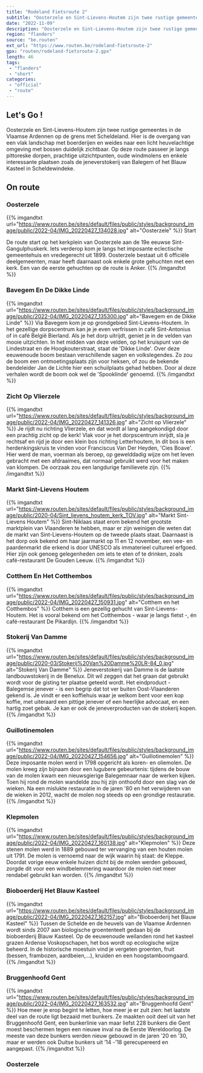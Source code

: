 ```yaml
---
title: "Rodeland Fietsroute 2"
subtitle: "Oosterzele en Sint-Lievens-Houtem zijn twee rustige gemeentes in de Vlaamse Ardennen op de grens met Scheldeland"
date: "2022-11-09"
description: "Oosterzele en Sint-Lievens-Houtem zijn twee rustige gemeentes in de Vlaamse Ardennen op de grens met Scheldeland"
region: "flanders"
source: "be.routen"
ext_url: "https://www.routen.be/rodeland-fietsroute-2"
gpx: "routen/rodeland-fietsroute-2.gpx"
length: 46
tags:
 - "flanders"
 - "short"
categories:
 - "official"
 - "route"
---
```


## Let's Go ! 

Oosterzele en Sint-Lievens-Houtem zijn twee rustige gemeentes in de Vlaamse Ardennen op de grens met Scheldeland. Hier is de overgang van een vlak landschap met boerderijen en weides naar een licht heuvelachtige omgeving met bossen duidelijk zichtbaar. Op deze route passeer je langs pittoreske dorpen, prachtige uitzichtpunten, oude windmolens en enkele interessante plaatsen zoals de jeneverstokerij van Balegem of het Blauw Kasteel in Scheldewindeke.

## On route

### Oosterzele

{{% imgandtxt url="https://www.routen.be/sites/default/files/public/styles/background_image/public/2022-04/IMG_20220427_134028.jpg" alt="Oosterzele" %}}
Start

De route start op het kerkplein van Oosterzele aan de 19e eeuwse Sint-Gangulphuskerk. Iets verderop kom je langs het imposante eclectische gemeentehuis en vredegerecht uit 1899. Oosterzele bestaat uit 6 officiële deelgemeenten, maar heeft daarnaast ook enkele grote gehuchten met een kerk. Een van de eerste gehuchten op de route is Anker.
{{% /imgandtxt %}}

### Bavegem En De Dikke Linde

{{% imgandtxt url="https://www.routen.be/sites/default/files/public/styles/background_image/public/2022-04/IMG_20220427_135300.jpg" alt="Bavegem en de Dikke Linde" %}}
Via Bavegem kom je op grondgebied Sint-Lievens-Houtem. In het gezellige dorpscentrum kan je je even verfrissen in café Sint-Antonius of in café België Bierland. Als je het dorp uitrijdt, geniet je in de velden van mooie uitzichten. In het midden van deze velden, op het kruispunt van de Lindestraat en de Hoogkouterstraat, staat de 'Dikke Linde'. Over deze eeuwenoude boom bestaan verschillende sagen en volkslegendes. Zo zou de boom een ontmoetingsplaats zijn voor heksen, of zou de bekende bendeleider Jan de Lichte hier een schuilplaats gehad hebben. Door al deze verhalen wordt de boom ook wel de 'Spooklinde' genoemd.
{{% /imgandtxt %}}

### Zicht Op Vlierzele

{{% imgandtxt url="https://www.routen.be/sites/default/files/public/styles/background_image/public/2022-04/IMG_20220427_141326.jpg" alt="Zicht op Vlierzele" %}}
Je rijdt nu richting Vlierzele, en dat wordt al lang aangekondigd door een prachtig zicht op de kerk! Vlak voor je het dorpscentrum inrijdt, sla je rechtsaf en rijd je door een klein bos richting Letterhoutem, In dit bos is een herdenkingskruis te vinden voor Franciscus Van Der Heyden, 'Cies Boave'. Hier werd de man, voerman als beroep, op gewelddadig wijze om het leven gebracht met een afdraaimes, dat normaal gebruikt werd voor het maken van klompen. De oorzaak zou een langdurige familievete zijn.
{{% /imgandtxt %}}

### Markt Sint-Lievens Houtem

{{% imgandtxt url="https://www.routen.be/sites/default/files/public/styles/background_image/public/2020-04/Sint_lievens_houtem_kerk_TOV.jpg" alt="Markt Sint-Lievens Houtem" %}}
Sint-Niklaas staat erom bekend het grootste marktplein van Vlaanderen te hebben, maar er zijn weinigen die weten dat de markt van Sint-Lievens-Houtem op de tweede plaats staat. Daarnaast is het dorp ook bekend om haar jaarmarkt op 11 en 12 november, een vee- en paardenmarkt die erkend is door UNESCO als immaterieel cultureel erfgoed. Hier zijn ook genoeg gelegenheden om iets te eten of te drinken, zoals café-restaurant De Gouden Leeuw.
{{% /imgandtxt %}}

### Cotthem En Het Cotthembos

{{% imgandtxt url="https://www.routen.be/sites/default/files/public/styles/background_image/public/2022-04/IMG_20220427_150931.jpg" alt="Cotthem en het Cotthembos" %}}
Cotthem is een gezellig gehucht van Sint-Lievens-Houtem. Het is vooral bekend om het Cotthembos - waar je langs fietst -, én café-restaurant De Pikardijn.
{{% /imgandtxt %}}

### Stokerij Van Damme

{{% imgandtxt url="https://www.routen.be/sites/default/files/public/styles/background_image/public/2020-03/Stokerij%20Van%20Damme%20LR-84_0.jpg" alt="Stokerij Van Damme" %}}
Jeneverstokerij van Damme is de laatste landbouwstokerij in de Benelux. Dit wil zeggen dat het graan dat gebruikt wordt voor de gisting ter plaatse geteeld wordt. Het eindproduct - Balegemse jenever - is een begrip dat tot ver buiten Oost-Vlaanderen gekend is. Je vindt er een koffiehuis waar je welkom bent voor een kop koffie, met uiteraard een pittige jenever of een heerlijke advocaat, en een hartig zoet gebak. Je kan er ook de jeneverproducten van de stokerij kopen.
{{% /imgandtxt %}}

### Guillotinemolen

{{% imgandtxt url="https://www.routen.be/sites/default/files/public/styles/background_image/public/2022-04/IMG_20220427_154656.jpg" alt="Guillotinemolen" %}}
Deze imposante molen werd in 1798 opgericht als koren- en oliemolen. De molen kreeg zijn bijnaam door een lugubere gebeurtenis: tijdens de bouw van de molen kwam een nieuwsgierige Balegemnaar naar de werken kijken. Toen hij rond de molen wandelde zou hij zijn onthoofd door een slag van de wieken. Na een mislukte restauratie in de jaren '80 en het verwijderen van de wieken in 2012, wacht de molen nog steeds op een grondige restauratie.
{{% /imgandtxt %}}

### Klepmolen

{{% imgandtxt url="https://www.routen.be/sites/default/files/public/styles/background_image/public/2022-04/IMG_20220427_160138.jpg" alt="Klepmolen" %}}
Deze stenen molen werd in 1889 gebouwd ter vervanging van een houten molen uit 1791. De molen is vernoemd naar de wijk waarin hij staat: de Kleppe. Doordat vorige eeuw enkele huizen dicht bij de molen werden gebouwd, zorgde dit voor een windbelemmering waardoor de molen niet meer rendabel gebruikt kan worden.
{{% /imgandtxt %}}

### Bioboerderij Het Blauw Kasteel

{{% imgandtxt url="https://www.routen.be/sites/default/files/public/styles/background_image/public/2022-04/IMG_20220427_162157.jpg" alt="Bioboerderij het Blauw Kasteel" %}}
Tussen de Schelde en de heuvels van de Vlaamse Ardennen wordt sinds 2007 aan biologische groententeelt gedaan bij de bioboerderij Blauw Kasteel. Op de eeuwenoude weilanden rond het kasteel grazen Ardense Voskopschapen, het bos wordt op ecologische wijze beheerd. In de historische moestuin vind je vergeten groenten, fruit (bessen, frambozen, aardbeien,...), kruiden en een hoogstamboomgaard.
{{% /imgandtxt %}}

### Bruggenhoofd Gent

{{% imgandtxt url="https://www.routen.be/sites/default/files/public/styles/background_image/public/2022-04/IMG_20220427_163532.jpg" alt="Bruggenhoofd Gent" %}}
Hoe meer je erop begint te letten, hoe meer je er zult zien: het laatste deel van de route ligt bezaaid met bunkers. Ze maakten ooit deel uit van het Bruggenhoofd Gent, een bunkerlinie van maar liefst 228 bunkers die Gent moest beschermen tegen een nieuwe inval na de Eerste Wereldoorlog. De meeste van deze bunkers werden nieuw gebouwd in de jaren ’20 en ’30, maar er werden ook Duitse bunkers uit ’14 -’18 gerecupereerd en aangepast.
{{% /imgandtxt %}}

### Oosterzele


